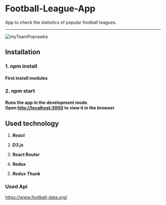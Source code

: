 # Football-League-App

App to check the statistics of popular football leagues.

---

![myTeamPoprawka](https://user-images.githubusercontent.com/35461058/94993082-ba0f6c80-058e-11eb-9029-290b67b7356a.gif)

## Installation

### 1. npm install

#### First install modules 

### 2. npm start

#### Runs the app in the development mode.</br>Open [http://localhost:3000](http://localhost:3000) to view it in the browser

## Used technology

1. **_React_**

2. **_D3.js_**

3. **React Router**

4. ****Redux****

5. **_Redux Thunk_**

### Used Api

https://www.football-data.org/

